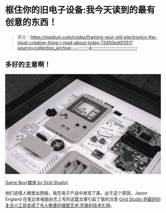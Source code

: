 # 框住你的旧电子设备:我今天读到的最有创意的东西！

> 原文：<https://medium.com/codex/framing-your-old-electronics-the-most-creative-thing-i-read-about-today-72450ed0f351?source=collection_archive---------4----------------------->

## 多好的主意啊！

![](img/9d1bde02a8ecc6de246e5acc540f5ca4.png)

[Game Boy(媒体 by Grid Studio)](https://gridstudio.cc/products/game-boy)

他们说情人眼里出西施，我在电子产品中发现了美。出于这个原因，Jason England 在笔记本电脑杂志上写的这篇文章引起了我的注意 [Grid Studio 将最好的复古小工具变成了令人敬畏的墙壁艺术:完美的技术礼物](https://www.laptopmag.com/features/grid-studio-turns-the-best-retro-gadgets-into-awesome-wall-art-the-perfect-tech-gift)。